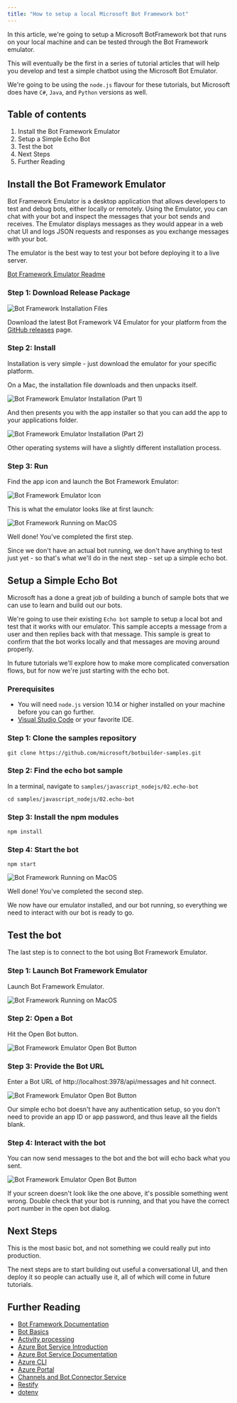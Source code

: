 ```yaml
---
title: "How to setup a local Microsoft Bot Framework bot"
---
```


In this article, we're going to setup a Microsoft BotFramework bot that runs on your local machine and can be tested through the Bot Framework emulator.

This will eventually be the first in a series of tutorial articles that will help you develop and test a simple chatbot using the Microsoft Bot Emulator.

We're going to be using the `node.js` flavour for these tutorials, but Microsoft does have `C#`, `Java`, and `Python` versions as well.  

## Table of contents 

1. Install the Bot Framework Emulator
2. Setup a Simple Echo Bot 
3. Test the bot 
4. Next Steps
5. Further Reading

## Install the Bot Framework Emulator

Bot Framework Emulator is a desktop application that allows developers to test and debug bots, either locally or remotely. Using the Emulator, you can chat with your bot and inspect the messages that your bot sends and receives. The Emulator displays messages as they would appear in a web chat UI and logs JSON requests and responses as you exchange messages with your bot.

The emulator is the best way to test your bot before deploying it to a live server. 

[Bot Framework Emulator Readme](https://github.com/Microsoft/BotFramework-Emulator/blob/master/README.md)

### Step 1: Download Release Package 

![Bot Framework Installation Files](./releases.png)

Download the latest Bot Framework V4 Emulator for your platform from the [GitHub releases](https://github.com/Microsoft/BotFramework-Emulator/releases/latest) page.


### Step 2: Install 

Installation is very simple - just download the emulator for your specific platform. 

On a Mac, the installation file downloads and then unpacks itself. 

![Bot Framework Emulator Installation (Part 1)](./install-1.png)

And then presents you with the app installer so that you can add the app to your applications folder. 

![Bot Framework Emulator Installation (Part 2)](./install-2.png)

Other operating systems will have a slightly different installation process. 


### Step 3: Run 

Find the app icon and launch the Bot Framework Emulator:

![Bot Framework Emulator Icon](./icon.png)

This is what the emulator looks like at first launch:

![Bot Framework Running on MacOS](./app.png)

Well done! You've completed the first step. 

Since we don't have an actual bot running, we don't have anything to test just yet - so that's what we'll do in the next step - set up a simple echo bot. 

## Setup a Simple Echo Bot 

Microsoft has a done a great job of building a bunch of sample bots that we can use to learn and build out our bots. 

We're going to use their existing `Echo bot` sample to setup a local bot and test that it works with our emulator. This sample accepts a message from a user and then replies back with that message. This sample is great to confirm that the bot works locally and that messages are moving around properly. 

In future tutorials we'll explore how to make more complicated conversation flows, but for now we're just starting with the echo bot. 

### Prerequisites

* You will need `node.js` version 10.14 or higher installed on your machine before you can go further.
* [Visual Studio Code](https://www.visualstudio.com/downloads) or your favorite IDE.

### Step 1: Clone the samples repository

```
git clone https://github.com/microsoft/botbuilder-samples.git
```

### Step 2: Find the echo bot sample

In a terminal, navigate to `samples/javascript_nodejs/02.echo-bot`

```
cd samples/javascript_nodejs/02.echo-bot
```

### Step 3: Install the npm modules

```
npm install
```

### Step 4: Start the bot

```
npm start
```

![Bot Framework Running on MacOS](./npm-run-start.png)

Well done! You've completed the second step. 

We now have our emulator installed, and our bot running, so everything we need to interact with our bot is ready to go. 

## Test the bot 

The last step is to connect to the bot using Bot Framework Emulator.

### Step 1: Launch Bot Framework Emulator

Launch Bot Framework Emulator.

![Bot Framework Running on MacOS](./app.png)

### Step 2: Open a Bot

Hit the Open Bot button.

![Bot Framework Emulator Open Bot Button](./open-bot-button.png)


### Step 3: Provide the Bot URL

Enter a Bot URL of http://localhost:3978/api/messages and hit connect.

![Bot Framework Emulator Open Bot Button](./open-bot-dialog.png)

Our simple echo bot doesn't have any authentication setup, so you don't need to provide an app ID or app password, and thus leave all the fields blank. 


### Step 4: Interact with the bot

You can now send messages to the bot and the bot will echo back what you sent. 

![Bot Framework Emulator Open Bot Button](./echo-hello.png)

If your screen doesn't look like the one above, it's possible something went wrong. Double check that your bot is running, and that you have the correct port number in the open bot dialog. 


## Next Steps

This is the most basic bot, and not something we could really put into production. 

The next steps are to start building out useful a conversational UI, and then deploy it so people can actually use it, all of which will come in future tutorials.


## Further Reading

- [Bot Framework Documentation](https://docs.botframework.com)
- [Bot Basics](https://docs.microsoft.com/azure/bot-service/bot-builder-basics?view=azure-bot-service-4.0)
- [Activity processing](https://docs.microsoft.com/en-us/azure/bot-service/bot-builder-concept-activity-processing?view=azure-bot-service-4.0)
- [Azure Bot Service Introduction](https://docs.microsoft.com/azure/bot-service/bot-service-overview-introduction?view=azure-bot-service-4.0)
- [Azure Bot Service Documentation](https://docs.microsoft.com/azure/bot-service/?view=azure-bot-service-4.0)
- [Azure CLI](https://docs.microsoft.com/cli/azure/?view=azure-cli-latest)
- [Azure Portal](https://portal.azure.com)
- [Channels and Bot Connector Service](https://docs.microsoft.com/en-us/azure/bot-service/bot-concepts?view=azure-bot-service-4.0)
- [Restify](https://www.npmjs.com/package/restify)
- [dotenv](https://www.npmjs.com/package/dotenv)
